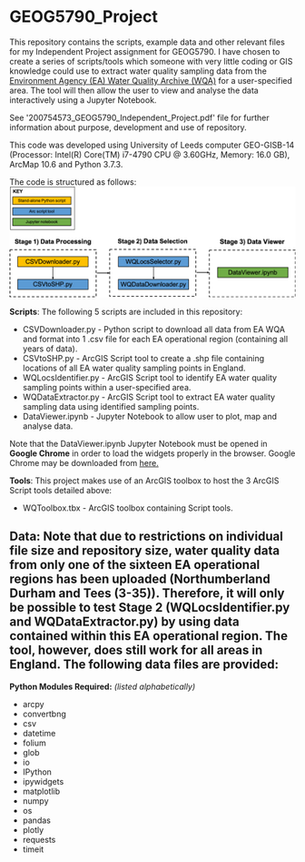 # GEOG5790_Project

This repository contains the scripts, example data and other relevant files for my Independent Project assignment for GEOG5790. I have chosen to create a series of scripts/tools which someone with very little coding or GIS knowledge could use to extract water quality sampling data from the [Environment Agency (EA) Water Quality Archive (WQA)](https://environment.data.gov.uk/water-quality/view/landing) for a user-specified area. The tool will then allow the user to view and analyse the data interactively using a Jupyter Notebook.

See '200754573_GEOG5790_Independent_Project.pdf' file for further information about purpose, development and use of repository.

This code was developed using University of Leeds computer GEO-GISB-14 (Processor: Intel(R) Core(TM) i7-4790 CPU @ 3.60GHz, Memory: 16.0 GB), ArcMap 10.6 and Python 3.7.3.

The code is structured as follows:
![alt text](https://github.com/annemharding/GEOG5790_Project/blob/master/code_structure.png)

**Scripts**:
The following 5 scripts are included in this repository:
- CSVDownloader.py - Python script to download all data from EA WQA and format into 1 .csv file for each EA operational region (containing all years of data).
- CSVtoSHP.py - ArcGIS Script tool to create a .shp file containing locations of all EA water quality sampling points in England.
- WQLocsIdentifier.py - ArcGIS Script tool to identify EA water quality sampling points within a user-specified area.
- WQDataExtractor.py - ArcGIS Script tool to extract EA water quality sampling data using identified sampling points.
- DataViewer.ipynb - Jupyter Notebook to allow user to plot, map and analyse data.

Note that the DataViewer.ipynb Jupyter Notebook must be opened in **Google Chrome** in order to load the widgets properly in the browser. Google Chrome may be downloaded from [here.](https://www.google.co.uk/chrome/?brand=CHBD&gclid=EAIaIQobChMIl-K8u8SE4gIVS7TtCh0OLQM6EAAYASAAEgLypvD_BwE&gclsrc=aw.ds)

**Tools**:
This project makes use of an ArcGIS toolbox to host the 3 ArcGIS Script tools detailed above:
- WQToolbox.tbx - ArcGIS toolbox containing Script tools.

**Data**:
Note that due to restrictions on individual file size and repository size, water quality data from only one of the sixteen EA operational regions has been uploaded (Northumberland Durham and Tees (3-35)). Therefore, it will only be possible to test Stage 2 (WQLocsIdentifier.py and WQDataExtractor.py) by using data contained within this EA operational region. The tool, however, does still work for all areas in England.
The following data files are provided:
-


**Python Modules Required:** *(listed alphabetically)*
- arcpy
- convertbng
- csv
- datetime
- folium
- glob
- io
- IPython
- ipywidgets
- matplotlib
- numpy
- os
- pandas
- plotly
- requests
- timeit


